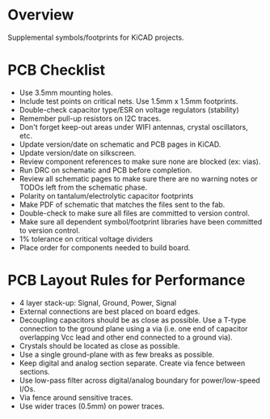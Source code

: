 Overview
========

Supplemental symbols/footprints for KiCAD projects.

PCB Checklist
=============

* Use 3.5mm mounting holes.
* Include test points on critical nets. Use 1.5mm x 1.5mm footprints.
* Double-check capacitor type/ESR on voltage regulators (stability)
* Remember pull-up resistors on I2C traces.
* Don't forget keep-out areas under WIFI antennas, crystal oscillators, etc.
* Update version/date on schematic and PCB pages in KiCAD.
* Update version/date on silkscreen.
* Review component references to make sure none are blocked (ex: vias).
* Run DRC on schematic and PCB before completion.
* Review all schematic pages to make sure there are no warning notes or TODOs left
from the schematic phase.
* Polarity on tantalum/electrolytic capacitor footprints
* Make PDF of schematic that matches the files sent to the fab.
* Double-check to make sure all files are committed to version control.
* Make sure all dependent symbol/footprint libraries have been committed to version control.
* 1% tolerance on critical voltage dividers
* Place order for components needed to build board.

PCB Layout Rules for Performance
================================

* 4 layer stack-up: Signal, Ground, Power, Signal
* External connections are best placed on board edges.
* Decoupling capacitors should be as close as possible. Use a T-type connection 
to the ground plane using a via (i.e. one end of capacitor overlapping Vcc lead
and other end connected to a ground via).
* Crystals should be located as close as possible.
* Use a single ground-plane with as few breaks as possible.
* Keep digital and analog section separate.  Create via fence between sections.
* Use low-pass filter across digital/analog boundary for power/low-speed I/Os.
* Via fence around sensitive traces.
* Use wider traces (0.5mm) on power traces.
